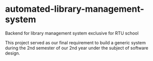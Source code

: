 # automated-library-management-system
Backend for library management system exclusive for RTU school

This project served as our final requirement to build a generic system during the 2nd semester
of our 2nd year under the subject of software design.
